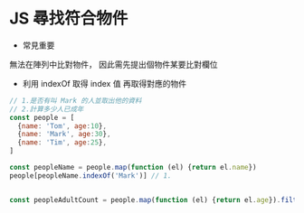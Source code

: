 # JS 尋找符合物件
* 常見重要

無法在陣列中比對物件，
因此需先提出個物件某要比對欄位
* 利用 indexOf 取得 index 值
再取得對應的物件

```js
// 1.是否有叫 Mark 的人並取出他的資料
// 2.計算多少人已成年
const people = [
  {name: 'Tom', age:10},
  {name: 'Mark', age:30},
  {name: 'Tim', age:25},
]

const peopleName = people.map(function (el) {return el.name})
people[peopleName.indexOf('Mark')] // 1.


const peopleAdultCount = people.map(function (el) {return el.age}).filter(function (el) {return el > 20}).length // 2.
```